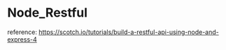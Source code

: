 # Node_Restful

reference: https://scotch.io/tutorials/build-a-restful-api-using-node-and-express-4
